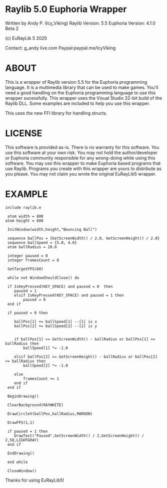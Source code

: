 # Raylib 5.0 Euphoria Wrapper
Written by Andy P. (Icy_Viking)
Raylib Version: 5.5
Euphoria Version: 4.1.0 Beta 2

(c) EuRayLib 5 2025

Contact: g_andy <at> live.com
Paypal:paypal.me/IcyViking

# ABOUT

This is a wrapper of Raylib version 5.5 for the Euphoria programming language. It is a multimedia
library that can be used to make games. You'll need a good handling on the Euphoria programming
language to use this wrapper sucessfully. This wrapper uses the Visual Studio 32-bit build of the
Raylib DLL. Some examples are included to help you use this wrapper.

This uses the new FFI library for handling structs. 

# LICENSE

This software is provided as-is. There is no warranty for this software. You use this software at
your own risk. You may not hold the author/developer or Euphoria community responsible for any
wrong-doing while using this software. You may use this wrapper to make Euphoria based programs
that use Raylib. Programs you create with this wrapper are yours to distribute as you please. You
may not claim you wrote the original EuRayLib5 wrapper. 

# EXAMPLE
``` euphoria
include raylib.e

 atom width = 800
atom height = 600

 InitWindow(width,height,"Bouncing Ball")
 
 sequence ballPos = {GetScreenWidth() / 2.0, GetScreenHeight() / 2.0}
 sequence ballSpeed = {5.0, 4.0}
 atom ballRadius = 20.0
 
 integer paused = 0
 integer framesCount = 0
 
 SetTargetFPS(60)
 
 while not WindowShouldClose() do
 
 if IsKeyPressed(KEY_SPACE) and paused = 0  then
 	paused = 1
 	elsif IsKeyPressed(KEY_SPACE) and paused = 1 then
 		paused = 0
 end if
 
 if paused = 0 then
 
 	ballPos[1] += ballSpeed[1] --[1] is x
 	ballPos[2] += ballSpeed[2] --[2] is y
 	

	if ballPos[1] >= GetScreenWidth() - ballRadius or ballPos[1] <= ballRadius then
		ballSpeed[1] *= -1.0

	elsif ballPos[2] >= GetScreenHeight() - ballRadius or ballPos[2] <= ballRadius then
		ballSpeed[2] *= -1.0

	else
		framesCount += 1
	end if
 end if
 
 BeginDrawing()
 
 ClearBackground(RAYWHITE)
 
 DrawCircleV(ballPos,ballRadius,MAROON)
 
 DrawFPS(1,1)
 
 if paused = 1 then
 	DrawText("Paused",GetScreenWidth() / 2,GetScreenHeight() / 2,50,LIGHTGRAY)
 end if
 
 EndDrawing()
 	
 end while
 
 CloseWindow()
```

Thanks for using EuRayLib5!
